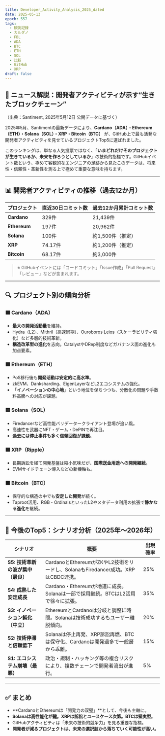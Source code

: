```yaml
---
title: Developer_Activity_Analysis_2025_dated
date: 2025-05-13
epoch: 557
tags:
  - 観測記録
  - カルダノ
  - FBL
  - ADA
  - BTC
  - ETH
  - SOL
  - 比較
  - GitHub
  - XRP
draft: false
---
```


## 📰 ニュース解説：開発者アクティビティが示す“生きたブロックチェーン”
（出典：Santiment, 2025年5月12日 公開データに基づく）

2025年5月、Santimentの最新データにより、**Cardano（ADA）・Ethereum（ETH）・Solana（SOL）・XRP・Bitcoin（BTC）** が、GitHub上で最も活発な開発者アクティビティを見せているプロジェクトTop5に選ばれました。

このランキングは、単なる人気投票ではなく、「**いまどれだけそのプロジェクトが生きているか、未来を作ろうとしているか**」の技術的指標です。GitHubイベント数という、極めて客観的なエンジニアの足跡から見たこのデータは、将来性・信頼性・革新性を測る上で極めて重要な意味を持ちます。

---

## 📊 開発者アクティビティの推移（過去12か月）

| プロジェクト | 直近30日コミット数 | 過去12か月累計コミット数 |
|--------------|-------------------|--------------------------|
| **Cardano**  | 329件              | 21,439件                 |
| **Ethereum** | 197件              | 20,962件                 |
| **Solana**   | 100件              | 約1,500件（推定）        |
| **XRP**      | 74.17件            | 約1,200件（推定）        |
| **Bitcoin**  | 68.17件            | 約3,000件                |

> ※ GitHubイベントには「コードコミット」「Issue作成」「Pull Request」「レビュー」などが含まれます。

---

## 🔍 プロジェクト別の傾向分析

### 🟦 Cardano（ADA）
- **最大の開発活動量**を維持。
- Hydra（L2）、Mithril（高速同期）、Ouroboros Leios（スケーラビリティ強化）など多層的技術革新。
- **構造改革型の進化**を志向。CatalystやDRep制度などガバナンス面の進化も加点要素。

### 🟩 Ethereum（ETH）
- PoS移行後も**開発活動は安定的に高水準**。
- zkEVM、Danksharding、EigenLayerなどL2エコシステムの強化。
- 「**イノベーションの中心地**」という地位を保ちつつも、分散化の問題や手数料高騰への対応が課題。

### 🟨 Solana（SOL）
- Firedancerなど高性能バリデータークライアント登場が追い風。
- 高速性を武器にNFT・ゲーム・DePINで再注目。
- **過去には停止事件も多く信頼回復が課題**。

### 🟥 XRP（Ripple）
- 長期訴訟を経て開発基盤は縮小気味だが、**国際送金用途への開発継続**。
- EVMサイドチェーン導入などの新機軸も。

### ⬛ Bitcoin（BTC）
- 保守的な構造の中でも**安定した開発**が続く。
- Taproot活用、RGB・OrdinalsといったL2やメタデータ利用の拡張で**静かなる進化**を継続。

---

## 🔮 今後のTop5：シナリオ分析（2025年〜2026年）

| シナリオ     | 概要                                                                 | 出現確率 |
|--------------|----------------------------------------------------------------------|----------|
| **S5: 技術革新の波が集中（最良）** | CardanoとEthereumがZKやL2技術をリードし、SolanaもFiredancer成功。XRPはCBDC連携。 | 25%     |
| **S4: 成熟した安定成長** | Cardano・Ethereumが地道に成長。Solanaは一部で採用継続。BTCはL2活用で徐々に拡張。 | 35%     |
| **S3: イノベーション鈍化（中立）** | EthereumとCardanoは分岐と調整に時間。Solanaは技術成功するもユーザー離脱傾向。   | 20%     |
| **S2: 技術停滞と信頼低下** | Solanaは停止再発、XRP訴訟再燃、BTCは保守化、Cardanoは開発過多で一般層から乖離。 | 15%     |
| **S1: エコシステム崩壊（最悪）** | 政治・規制・ハッキング等の複合リスクにより、複数チェーンで開発者流出が進行。     | 5%      |

---

## ✅ まとめ

- **CardanoとEthereumは「開発力の双璧」**として、今後も主軸に。
- **Solanaは高性能化が鍵。XRPは訴訟とユースケース次第。BTCは堅実型**。
- GitHubアクティビティは「未来の技術的競争力」を見る重要な指標。
- **開発者が減るプロジェクトは、未来の選択肢から落ちていく可能性が高い。**
